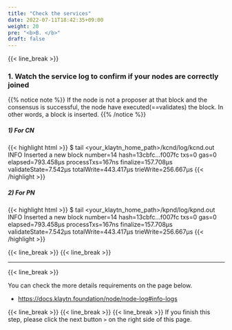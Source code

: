 ```yaml
---
title: "Check the services"
date: 2022-07-11T18:42:35+09:00
weight: 20
pre: "<b>B. </b>"
draft: false
---
```


{{< line_break >}}
### 1. Watch the service log to confirm if your nodes are correctly joined

{{% notice note %}}
If the node is not a proposer at that block and the consensus is successful, the node have executed(==validates) the block. In other words, a block is inserted.
{{% /notice %}}

##### 1) For CN
{{< highlight html >}}
$ tail <your_klaytn_home_path>/kcnd/log/kcnd.out
INFO Inserted a new block number=14 hash=13cbfc…f007fc txs=0 gas=0 elapsed=793.458µs processTxs=167ns finalize=157.708µs validateState=7.542µs totalWrite=443.417µs trieWrite=256.667µs
{{< /highlight >}}
##### 2) For PN
{{< highlight html >}}
$ tail <your_klaytn_home_path>/kpnd/log/kpnd.out
INFO Inserted a new block number=14 hash=13cbfc…f007fc txs=0 gas=0 elapsed=793.458µs processTxs=167ns finalize=157.708µs validateState=7.542µs totalWrite=443.417µs trieWrite=256.667µs
{{< /highlight >}}

{{< line_break >}}
{{< line_break >}}

---
{{< line_break >}}

You can check the more details requirements on the page below.
* https://docs.klaytn.foundation/node/node-log#info-logs

{{< line_break >}}
{{< line_break >}}
{{< line_break >}}
If you finish this step, please click the next button ```>``` on the right side of this page.
